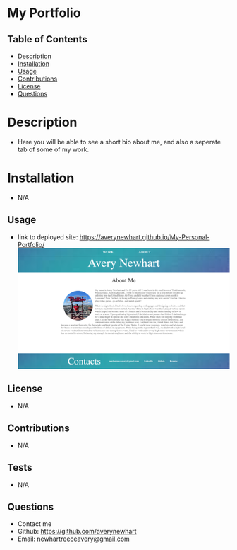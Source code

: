# My Portfolio
 
  ## Table of Contents

  * [Description](#description)
  * [Installation](#installation)
  * [Usage](#usage)
  * [Contributions](#contributions)
  * [License](#license)
  * [Questions](#questions)
  
  # Description
  - Here you will be able to see a short bio about me, and also a seperate tab of some of my work.

  # Installation
  - N/A

  ## Usage
  - link to deployed site:  https://averynewhart.github.io/My-Personal-Portfolio/
  ![screenshot of website](./assets/images/newport.png)

  ## License
  -  N/A

  ## Contributions
  - N/A

  ## Tests
  - N/A

  ## Questions
  - Contact me
  - Github: https://github.com/averynewhart
  - Email: newhartreeceavery@gmail.com